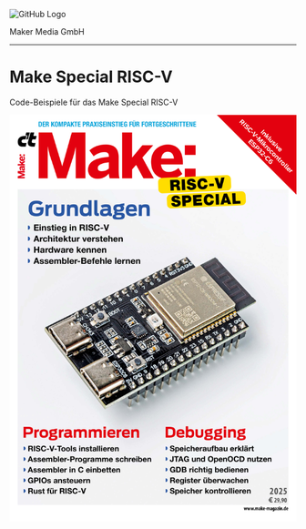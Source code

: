 ![GitHub Logo](http://www.heise.de/make/icons/make_logo.png)

Maker Media GmbH

***

# Make Special RISC-V
Code-Beispiele für das Make Special RISC-V

![Picture](https://github.com/MakeMagazinDE/RISC-V/blob/main/cover.jpg)
